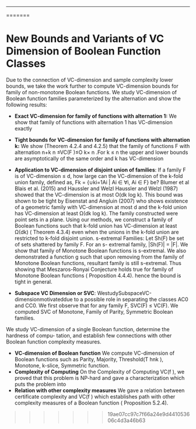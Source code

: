 ---
=======
# New Bounds and Variants of VC Dimension of Boolean Function Classes

Due to the connection of VC-dimension and sample complexity lower bounds,
we take the work further to compute VC-dimension bounds for family of non-monotone Boolean functions.
We study VC-dimension of Boolean function families parameterized by the alternation and show the following results:
* **Exact VC-dimension for family of functions with alternation 1:** We show that family of functions with alternation 1 has VC-dimension exactly
* **Tight bounds for VC-dimension for family of functions with alternation k:** We
show (Theorem 4.2.4 and 4.2.5) that the family of functions F with alternation n+k
n ≤VC(F )≤O k× n .For k ≤ n the upper and lower bounds are asymptotically of the same order and
k has VC-dimension
* **Application to VC-dimension of disjoint union of families**: If a family F is of VC-dimension ≤ d, how large can the VC-dimension of the k-fold union family, defined as, Fk = {∪ki=1Ai | Ai ∈ ∀i, Ai ∈ F} be? Blumer et al Blais et al. (2015) and Haussler and Welzl Haussler and Welzl (1987) showed that the VC-dimension is at most O(dk log k). This bound was shown to be tight by Eisenstat and Angluin (2007) who shows existence of a geometric family with VC-dimension at most d and the k-fold union has VC-dimension at least Ω(dk log k). The family constructed were point sets in a plane. Using our methods, we construct a family of Boolean functions such that k-fold union has VC-dimension at least Ω(dk) ( Theorem 4.3.4) even when the unions in the k-fold union are restricted to k-fold disjoint union.
s-extremal Families: Let Sh(F) be set of sets shattered by family F. For an s- extremal family, |Sh(F)| = |F|. We show that family of Monotone Boolean functions is s-extremal. We also demonstrated a function g such that upon removing from the family of Monotone Boolean functions, resultant family is still s-extremal. Thus showing that Meszaros-Ronyai Conjecture holds true for family of Monotone Boolean functions ( Proposition 4.4.4).
hence the bound is tight in general.

* **Subspace VC Dimension or SVC**: WestudySubspaceVC-dimensionmotivateddue to a possible role in separating the classes AC0 and CC0. We first observe that for any family F, SVC(F) ≤ VC(F). We computed SVC of Monotone, Family of Parity, Symmetric Boolean families.

We study VC-dimension of a single Boolean function, determine the hardness of compu- tation, and establish few connections with other Boolean function complexity measures.

* **VC-dimension of Boolean function** We compute VC-dimension of Boolean functions such as Parity, Majority, Threshold(T hnk ), Monotone, k-slice, Symmetric function.
* **Complexity of Computing** On the Complexity of Computing VC(f ), we proved that this problem is NP-hard and gave a characterization which puts the problem into
* **Relation with other complexity measures** We gave a relation between certificate complexity and VC(f ) which establishes path with other complexity measures of a Boolean function ( Proposition 5.2.4).
>>>>>>> 19ae07cc97c7f66a24e9d441053606c4d3a46b63
